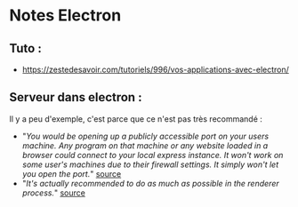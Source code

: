 Notes Electron
==============
 
 Tuto :
 ------
 
 * https://zestedesavoir.com/tutoriels/996/vos-applications-avec-electron/

Serveur dans electron :
-----------------------

Il y a peu d'exemple, c'est parce que ce n'est pas très recommandé :

* "_You would be opening up a publicly accessible port on your users machine. Any program on that machine or any website loaded in a browser could connect to your local express instance.
It won't work on some user's machines due to their firewall settings. It simply won't let you open the port._" [source](https://blog.samuelattard.com/using-express-inside-electron/)
* "_It's actually recommended to do as much as possible in the renderer process._" [source](https://www.reddit.com/r/webdev/comments/45z120/what_is_the_best_way_to_make_http_requests_using/)
